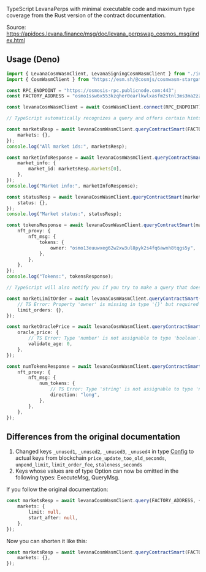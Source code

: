 TypeScript LevanaPerps with minimal executable code and maximum type coverage from the Rust version of the contract documentation.

Source: https://apidocs.levana.finance/msg/doc/levana_perpswap_cosmos_msg/index.html

## Usage (Deno)

```typescript
import { LevanaCosmWasmClient, LevanaSigningCosmWasmClient } from "./index.ts";
import { CosmWasmClient } from "https://esm.sh/@cosmjs/cosmwasm-stargate@0.32.3";

const RPC_ENDPOINT = "https://osmosis-rpc.publicnode.com:443";
const FACTORY_ADDRESS = "osmo1ssw6x553kzqher0earlkwlxasfm2stnl3ms3ma2zz4tnajxyyaaqlucd45";

const levanaCosmWasmClient = await CosmWasmClient.connect(RPC_ENDPOINT) as LevanaCosmWasmClient;

// TypeScript automatically recognizes a query and offers certain hints and returns the appropriate type for the query

const marketsResp = await levanaCosmWasmClient.queryContractSmart(FACTORY_ADDRESS, {
	markets: {},
});
console.log("All market ids:", marketsResp);

const marketInfoResponse = await levanaCosmWasmClient.queryContractSmart(FACTORY_ADDRESS, {
	market_info: {
		market_id: marketsResp.markets[0],
	},
});
console.log("Market info:", marketInfoResponse);

const statusResp = await levanaCosmWasmClient.queryContractSmart(marketInfoResponse.market_addr, {
	status: {},
});
console.log("Market status:", statusResp);

const tokensResponse = await levanaCosmWasmClient.queryContractSmart(marketInfoResponse.market_addr, {
	nft_proxy: {
		nft_msg: {
			tokens: {
				owner: "osmo13euuwxeg62w2xw3ul8pyk2s4fq6awnh8tqgs5y",
			},
		},
	},
});
console.log("Tokens:", tokensResponse);

// TypeScript will also notify you if you try to make a query that does not exist in the documentation

const marketLimitOrder = await levanaCosmWasmClient.queryContractSmart(marketInfoResponse.market_addr, {
	// TS Error: Property 'owner' is missing in type '{}' but required in type '{ owner: string; start_after?: Option<string> | undefined; limit?: Option<number> | undefined; order?: Option<OrderInMessage> | undefined; }'.
	limit_orders: {},
});

const marketOraclePrice = await levanaCosmWasmClient.queryContractSmart(marketInfoResponse.market_addr, {
	oracle_price: {
		// TS Error: Type 'number' is not assignable to type 'boolean'.
		validate_age: 0,
	},
});

const numTokensResponse = await levanaCosmWasmClient.queryContractSmart(marketInfoResponse.market_addr, {
	nft_proxy: {
		nft_msg: {
			num_tokens: {
				// TS Error: Type 'string' is not assignable to type 'never'.
				direction: "long",
			},
		},
	},
});
```

## Differences from the original documentation

1. Changed keys `_unused1`, `_unused2`, `_unused3`, `_unused4` in type [Config](https://apidocs.levana.finance/msg/doc/levana_perpswap_cosmos_msg/contracts/market/config/struct.Config.html#structfield._unused1) to actual keys from blockchain `price_update_too_old_seconds`, `unpend_limit`, `limit_order_fee`, `staleness_seconds`
2. Keys whose values are of type Option can now be omitted in the following types: ExecuteMsg, QueryMsg.

If you follow the original documentation:

```typescript
const marketsResp = await levanaCosmWasmClient.query(FACTORY_ADDRESS, {
	markets: {
		limit: null,
		start_after: null,
	},
});
```

Now you can shorten it like this:

```typescript
const marketsResp = await levanaCosmWasmClient.queryContractSmart(FACTORY_ADDRESS, {
	markets: {},
});
```
